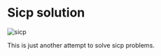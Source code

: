 # Sicp solution

![sicp](http://i.imgur.com/qbDqYOU.png)

This is just another attempt to solve sicp problems.
